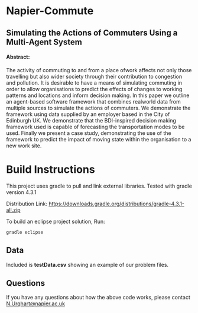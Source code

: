 # Napier-Commute

## Simulating the Actions of Commuters Using a Multi-Agent System

#### Abstract:
The activity of commuting to and from a place ofwork affects not only those travelling but also wider society through their contribution to congestion and pollution. It is desirable to have a means of simulating commuting in order to allow organisations to predict the effects of changes to working patterns and locations and inform decision making. In this paper we outline an agent-based software framework that combines realworld data from multiple sources to simulate the actions of commuters. We demonstrate the framework using data supplied by an employer based in the City of Edinburgh UK. We demonstrate that the BDI-inspired decision making framework used is capable of forecasting the transportation modes to be used. Finally we present a case
study, demonstrating the use of the framework to predict the impact of moving state within the organisation to a new work site.

# Build Instructions

This project uses gradle to pull and link external libraries. Tested with gradle version 4.3.1

Distribution Link:
https://downloads.gradle.org/distributions/gradle-4.3.1-all.zip

To build an eclipse project solution, Run:

`gradle eclipse`

## Data
Included is **testData.csv** showing an example of our problem files.

## Questions

If you have any questions about how the above code works, please contact N.Urqhart@napier.ac.uk